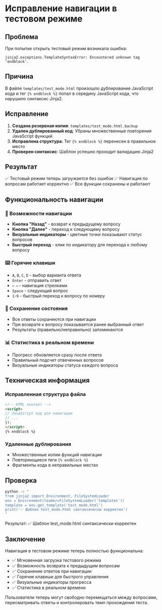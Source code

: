 # Исправление навигации в тестовом режиме

## Проблема
При попытке открыть тестовый режим возникала ошибка:
```
jinja2.exceptions.TemplateSyntaxError: Encountered unknown tag 'endblock'.
```

## Причина
В файле `templates/test_mode.html` произошло дублирование JavaScript кода и тег `{% endblock %}` попал в середину JavaScript кода, что нарушило синтаксис Jinja2.

## Исправление
1. **Создана резервная копия**: `templates/test_mode.html.backup`
2. **Удален дублированный код**: Убраны множественные повторения JavaScript функций
3. **Исправлена структура**: Тег `{% endblock %}` перенесен в правильное место
4. **Проверен синтаксис**: Шаблон успешно проходит валидацию Jinja2

## Результат
✅ Тестовый режим теперь загружается без ошибок
✅ Навигация по вопросам работает корректно
✅ Все функции сохранены и работают

## Функциональность навигации

### 🔄 Возможности навигации
- **Кнопка "Назад"** - возврат к предыдущему вопросу
- **Кнопка "Далее"** - переход к следующему вопросу
- **Визуальные индикаторы** - цветные точки показывают статус вопросов
- **Быстрый переход** - клик по индикатору для перехода к любому вопросу

### ⌨️ Горячие клавиши
- `A`, `B`, `C`, `D` - выбор варианта ответа
- `Enter` - отправить ответ
- `←` `→` - навигация стрелками
- `Space` - следующий вопрос
- `1`-`9` - быстрый переход к вопросу по номеру

### 💾 Сохранение состояния
- Все ответы сохраняются при навигации
- При возврате к вопросу показывается ранее выбранный ответ
- Результаты (правильно/неправильно) запоминаются

### 📊 Статистика в реальном времени
- Прогресс обновляется сразу после ответа
- Правильный подсчет отвеченных вопросов
- Визуальные индикаторы статуса каждого вопроса

## Техническая информация

### Исправленная структура файла
```html
<!-- HTML контент -->
<script>
// JavaScript код для навигации
// ...
});
</script>
{% endblock %}
```

### Удаленные дублирования
- Множественные копии функций навигации
- Повторяющиеся теги `{% endblock %}`
- Фрагменты кода в неправильных местах

## Проверка
```bash
python -c "
from jinja2 import Environment, FileSystemLoader
env = Environment(loader=FileSystemLoader('templates'))
template = env.get_template('test_mode.html')
print('✅ Шаблон test_mode.html синтаксически корректен')
"
```

Результат: ✅ Шаблон test_mode.html синтаксически корректен

## Заключение
Навигация в тестовом режиме теперь полностью функциональна:
- ✅ Мгновенная загрузка тестового режима
- ✅ Возможность возврата к предыдущим вопросам
- ✅ Сохранение ответов при навигации
- ✅ Горячие клавиши для быстрого управления
- ✅ Визуальные индикаторы прогресса
- ✅ Статистика в реальном времени

Пользователи теперь могут свободно перемещаться между вопросами, пересматривать ответы и контролировать темп прохождения теста.